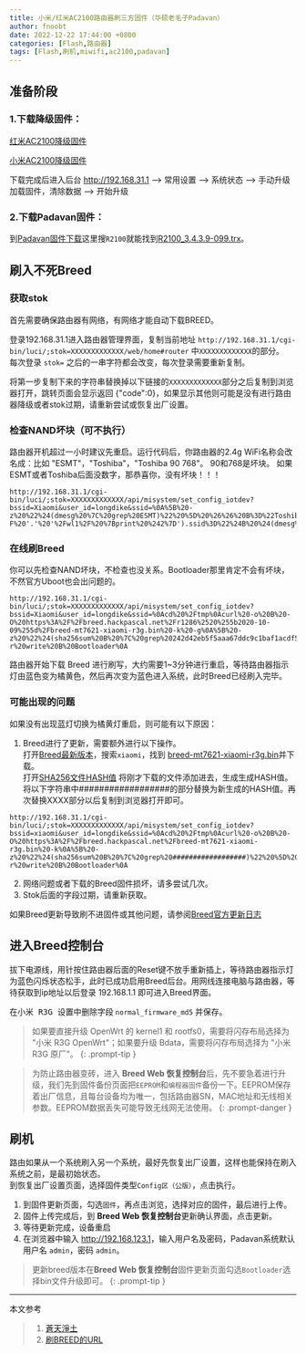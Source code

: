 ```yaml
---
title: 小米/红米AC2100路由器刷三方固件（华硕老毛子Padavan）
author: fnoobt
date: 2022-12-22 17:44:00 +0800
categories: [Flash,路由器]
tags: [Flash,刷机,miwifi,ac2100,padavan]
---
```


## 准备阶段

### 1.下载降级固件：

[红米AC2100降级固件](http://cdn.cnbj1.fds.api.mi-img.com/xiaoqiang/rom/rm2100/miwifi_rm2100_firmware_d6234_2.0.7.bin)

[小米AC2100降级固件](http://cdn.cnbj1.fds.api.mi-img.com/xiaoqiang/rom/r2100/miwifi_r2100_firmware_4b519_2.0.722.bin)

下载完成后进入后台 <http://192.168.31.1> --> <kbd>常用设置</kbd> --> <kbd>系统状态</kbd> --> <kbd>手动升级</kbd>  
加载固件，清除数据 --> <kbd>开始升级</kbd>

### 2.下载Padavan固件：

到[Padavan固件下载](https://opt.cn2qq.com/padavan/)这里搜`R2100`就能找到[R2100_3.4.3.9-099.trx](https://opt.cn2qq.com/padavan/R2100_3.4.3.9-099.trx)。

## 刷入不死Breed

### 获取stok
首先需要确保路由器有网络，有网络才能自动下载BREED。

登录192.168.31.1进入路由器管理界面，复制当前地址 `http://192.168.31.1/cgi-bin/luci/;stok=XXXXXXXXXXXXX/web/home#router` 中`XXXXXXXXXXXXX`的部分。  
每次登录 `stok=` 之后的一串字符都会改变，每次登录需要重新复制。

将第一步复制下来的字符串替换掉以下链接的`XXXXXXXXXXXXX`部分之后复制到浏览器打开，跳转页面会显示返回 {"code":0}，如果显示其他则可能是没有进行路由器降级或者stok过期，请重新尝试或恢复出厂设置。

### 检查NAND坏块（可不执行）
路由器开机超过一小时建议先重启。运行代码后，你路由器的2.4g WiFi名称会改名成：比如  "ESMT"，"Toshiba"，"Toshiba 90 768"。 90和768是坏块。 如果ESMT或者Toshiba后面没数字，那恭喜你，没有坏块！！！
```
http://192.168.31.1/cgi-bin/luci/;stok=XXXXXXXXXXXXX/api/misystem/set_config_iotdev?bssid=Xiaomi&user_id=longdike&ssid=%0A%5B%20-z%20%22%24(dmesg%20%7C%20grep%20ESMT)%22%20%5D%20%26%26%20B%3D%22Toshiba%22%20%7C%7C%20B%3D%22ESMT%22%0Auci%20set%20wireless.%24(uci%20show%20wireless%20%7C%20awk%20-F%20'.'%20'%2Fwl1%2F%20%7Bprint%20%242%7D').ssid%3D%22%24B%20%24(dmesg%20%7C%20awk%20'%2FBad%2F%20%7Bprint%20%245%7D')%22%0A%2Fetc%2Finit.d%2Fnetwork%20restart%0A
```

### 在线刷Breed
你可以先检查NAND坏块，不检查也没关系。Bootloader那里肯定不会有坏块，不然官方Uboot也会出问题的。
```
http://192.168.31.1/cgi-bin/luci/;stok=XXXXXXXXXXXXX/api/misystem/set_config_iotdev?bssid=Xiaomi&user_id=longdike&ssid=%0Acd%20%2Ftmp%0Acurl%20-o%20B%20-O%20https%3A%2F%2Fbreed.hackpascal.net%2Fr1286%2520%255b2020-10-09%255d%2Fbreed-mt7621-xiaomi-r3g.bin%20-k%20-g%0A%5B%20-z%20%22%24(sha256sum%20B%20%7C%20grep%20242d42eb5f5aaa67ddc9c1baf1acdf58d289e3f792adfdd77b589b9dc71eff85)%22%20%5D%20%7C%7C%20mtd%20-r%20write%20B%20Bootloader%0A
```

路由器开始下载 Breed 进行刷写，大约需要1~3分钟进行重启，等待路由器指示灯由蓝色变为橘黄色，然后再次变为蓝色进入系统，此时Breed已经刷入完毕。

### 可能出现的问题
如果没有出现蓝灯切换为橘黄灯重启，则可能有以下原因：
1. Breed进行了更新，需要额外进行以下操作。  
打开[Breed最新版本](https://breed.hackpascal.net/)，搜索`xiaomi`，找到 [breed-mt7621-xiaomi-r3g.bin](https://breed.hackpascal.net/breed-mt7621-xiaomi-r3g.bin)并下载。  
打开[SHA256文件HASH值](https://crypot.51strive.com/sha256_checksum.html) 将刚才下载的文件添加进去，生成生成HASH值。  
将以下字符串中##################的部分替换为新生成的HASH值。再次替换XXXX部分以后复制到浏览器打开即可。
```
http://192.168.31.1/cgi-bin/luci/;stok=XXXXXXXXXXXXX/api/misystem/set_config_iotdev?bssid=xiaomi&user_id=longdike&ssid=%0Acd%20%2Ftmp%0Acurl%20-o%20B%20-O%20https%3A%2F%2Fbreed.hackpascal.net%2Fbreed-mt7621-xiaomi-r3g.bin%20-k%0A%5B%20-z%20%22%24(sha256sum%20B%20%7C%20grep%20##################)%22%20%5D%20%7C%7C%20mtd%20-r%20write%20B%20Bootloader%0A
```
2. 网络问题或者下载的Breed固件损坏，请多尝试几次。
3. Stok后面的字段过期，请重新获取。

如果Breed更新导致刷不进固件或其他问题，请参阅[Breed官方更新日志](https://blog.hackpascal.net/)

## 进入Breed控制台
拔下电源线，用针按住路由器后面的Reset键不放手重新插上，等待路由器指示灯为蓝色闪烁状态松手，此时已成功启用Breed后台。用网线连接电脑与路由器，等待获取到ip地址以后登录 192.168.1.1 即可进入Breed界面。

在<kbd>小米 R3G 设置</kbd>中删除字段 `normal_firmware_md5` 并保存。

> 如果要直接升级 OpenWrt 的 kernel1 和 rootfs0，需要将闪存布局选择为 "小米 R3G OpenWrt"；如果要升级 Bdata，需要将闪存布局选择为 "小米 R3G 原厂"。
{: .prompt-tip }

> 为防止路由器变砖，进入 **Breed Web 恢复控制台**后，先不要急着进行升级，我们先到<kbd>固件备份</kbd>页面把`EEPROM`和`编程器固件`备份一下。EEPROM保存着出厂信息，且每台设备均为唯一，包括路由器SN，MAC地址和无线相关参数。EEPROM数据丢失可能导致无线网无法使用。
{: .prompt-danger }

## 刷机

路由如果从一个系统刷入另一个系统，最好先恢复出厂设置，这样也能保持在刷入系统之前，是最初始状态。  
到<kbd>恢复出厂设置</kbd>页面，选择固件类型`Config区（公版）`，点击<kbd>执行</kbd>。

1. 到<kbd>固件更新</kbd>页面，勾选`固件`，再点击<kbd>浏览</kbd>，选择对应的固件，最后进行<kbd>上传</kbd>。
2. 固件上传完成后，到 **Breed Web 恢复控制台**更新确认界面，点击<kbd>更新</kbd>。
3. 等待更新完成，设备重启
4. 在浏览器中输入 <http://192.168.123.1>，输入用户名及密码，Padavan系统默认用户名 `admin`，密码 `admin`。

>更新breed版本在**Breed Web 恢复控制台**<kbd>固件更新</kbd>页面勾选`Bootloader`选择bin文件升级即可。
{: .prompt-tip }

****

本文参考

> 1. [蒼天淨土](https://www.bilibili.com/read/cv14946356)
> 2. [刷BREED的URL](https://www.right.com.cn/forum/thread-4066963-1-1.html)